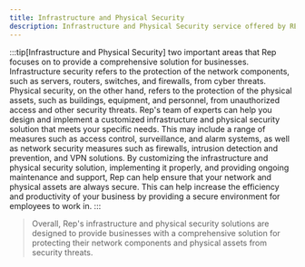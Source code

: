 ```yaml
---
title: Infrastructure and Physical Security
description: Infrastructure and Physical Security service offered by REP
---
```

:::tip[Infrastructure and Physical Security]
two important areas that Rep focuses on to provide a comprehensive solution for businesses. Infrastructure security refers to the protection of the network components, such as servers, routers, switches, and firewalls, from cyber threats. Physical security, on the other hand, refers to the protection of the physical assets, such as buildings, equipment, and personnel, from unauthorized access and other security threats.
Rep's team of experts can help you design and implement a customized infrastructure and physical security solution that meets your specific needs. This may include a range of measures such as access control, surveillance, and alarm systems, as well as network security measures such as firewalls, intrusion detection and prevention, and VPN solutions.
By customizing the infrastructure and physical security solution, implementing it properly, and providing ongoing maintenance and support, Rep can help ensure that your network and physical assets are always secure. This can help increase the efficiency and productivity of your business by providing a secure environment for employees to work in.
:::

> Overall, Rep's infrastructure and physical security solutions are designed to provide businesses with a comprehensive solution for protecting their network components and physical assets from security threats.